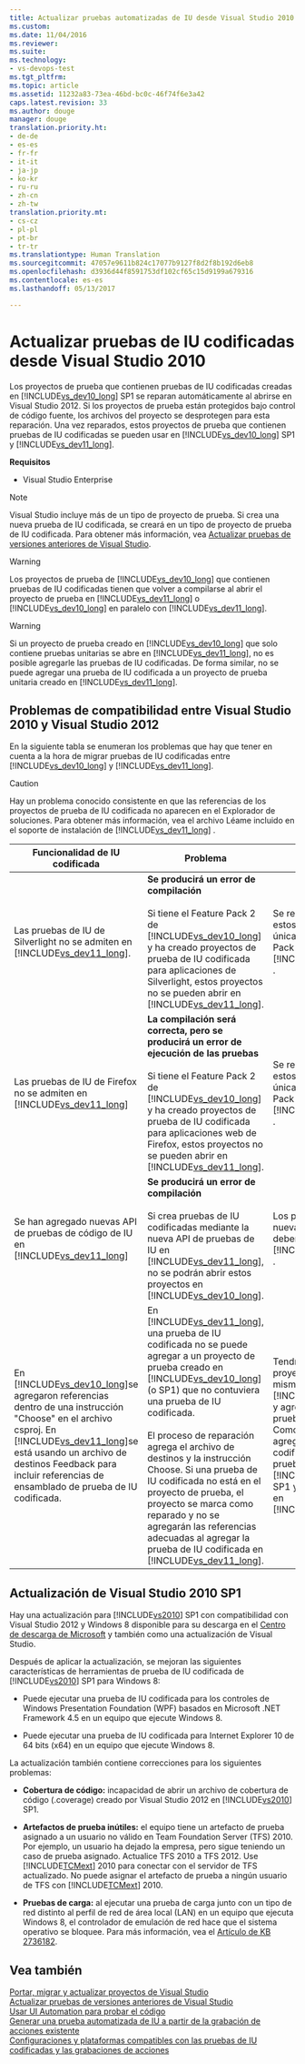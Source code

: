 ```yaml
---
title: Actualizar pruebas automatizadas de IU desde Visual Studio 2010 | Microsoft Docs
ms.custom: 
ms.date: 11/04/2016
ms.reviewer: 
ms.suite: 
ms.technology:
- vs-devops-test
ms.tgt_pltfrm: 
ms.topic: article
ms.assetid: 11232a83-73ea-46bd-bc0c-46f74f6e3a42
caps.latest.revision: 33
ms.author: douge
manager: douge
translation.priority.ht:
- de-de
- es-es
- fr-fr
- it-it
- ja-jp
- ko-kr
- ru-ru
- zh-cn
- zh-tw
translation.priority.mt:
- cs-cz
- pl-pl
- pt-br
- tr-tr
ms.translationtype: Human Translation
ms.sourcegitcommit: 47057e9611b824c17077b9127f8d2f8b192d6eb8
ms.openlocfilehash: d3936d44f8591753df102cf65c15d9199a679316
ms.contentlocale: es-es
ms.lasthandoff: 05/13/2017

---
```

# <a name="upgrading-coded-ui-tests-from-visual-studio-2010"></a>Actualizar pruebas de IU codificadas desde Visual Studio 2010
Los proyectos de prueba que contienen pruebas de IU codificadas creadas en [!INCLUDE[vs_dev10_long](../code-quality/includes/vs_dev10_long_md.md)] SP1 se reparan automáticamente al abrirse en Visual Studio 2012. Si los proyectos de prueba están protegidos bajo control de código fuente, los archivos del proyecto se desprotegen para esta reparación. Una vez reparados, estos proyectos de prueba que contienen pruebas de IU codificadas se pueden usar en [!INCLUDE[vs_dev10_long](../code-quality/includes/vs_dev10_long_md.md)] SP1 y [!INCLUDE[vs_dev11_long](../data-tools/includes/vs_dev11_long_md.md)].  
  
 **Requisitos**  
  
-   Visual Studio Enterprise  
  
> [!NOTE]
>  Visual Studio incluye más de un tipo de proyecto de prueba. Si crea una nueva prueba de IU codificada, se creará en un tipo de proyecto de prueba de IU codificada. Para obtener más información, vea [Actualizar pruebas de versiones anteriores de Visual Studio](http://msdn.microsoft.com/en-us/e9c8b7f6-bd72-448e-8edb-d090dcc5cf52).  
  
> [!WARNING]
> Los proyectos de prueba de [!INCLUDE[vs_dev10_long](../code-quality/includes/vs_dev10_long_md.md)] que contienen pruebas de IU codificadas tienen que volver a compilarse al abrir el proyecto de prueba en [!INCLUDE[vs_dev11_long](../data-tools/includes/vs_dev11_long_md.md)] o [!INCLUDE[vs_dev10_long](../code-quality/includes/vs_dev10_long_md.md)] en paralelo con [!INCLUDE[vs_dev11_long](../data-tools/includes/vs_dev11_long_md.md)].  
  
> [!WARNING]
>  Si un proyecto de prueba creado en [!INCLUDE[vs_dev10_long](../code-quality/includes/vs_dev10_long_md.md)] que solo contiene pruebas unitarias se abre en [!INCLUDE[vs_dev11_long](../data-tools/includes/vs_dev11_long_md.md)], no es posible agregarle las pruebas de IU codificadas. De forma similar, no se puede agregar una prueba de IU codificada a un proyecto de prueba unitaria creado en [!INCLUDE[vs_dev11_long](../data-tools/includes/vs_dev11_long_md.md)].  
  
## <a name="compatibility-issues-between-visual-studio-2010-and-visual-studio-2012"></a>Problemas de compatibilidad entre Visual Studio 2010 y Visual Studio 2012  
 En la siguiente tabla se enumeran los problemas que hay que tener en cuenta a la hora de migrar pruebas de IU codificadas entre [!INCLUDE[vs_dev10_long](../code-quality/includes/vs_dev10_long_md.md)] y [!INCLUDE[vs_dev11_long](../data-tools/includes/vs_dev11_long_md.md)].  
  
> [!CAUTION]
>  Hay un problema conocido consistente en que las referencias de los proyectos de prueba de IU codificada no aparecen en el Explorador de soluciones. Para obtener más información, vea el archivo Léame incluido en el soporte de instalación de [!INCLUDE[vs_dev11_long](../data-tools/includes/vs_dev11_long_md.md)] .  
  
|Funcionalidad de IU codificada|Problema|Solución|  
|----------------------------|-----------|--------------|  
|Las pruebas de IU de Silverlight no se admiten en [!INCLUDE[vs_dev11_long](../data-tools/includes/vs_dev11_long_md.md)].|**Se producirá un error de compilación**<br /><br /> Si tiene el Feature Pack 2 de [!INCLUDE[vs_dev10_long](../code-quality/includes/vs_dev10_long_md.md)] y ha creado proyectos de prueba de IU codificada para aplicaciones de Silverlight, estos proyectos no se pueden abrir en [!INCLUDE[vs_dev11_long](../data-tools/includes/vs_dev11_long_md.md)].|Se recomienda administrar estos proyectos únicamente en el Feature Pack 2 de [!INCLUDE[vs_dev10_long](../code-quality/includes/vs_dev10_long_md.md)] .|  
|Las pruebas de IU de Firefox no se admiten en [!INCLUDE[vs_dev11_long](../data-tools/includes/vs_dev11_long_md.md)]|**La compilación será correcta, pero se producirá un error de ejecución de las pruebas**<br /><br /> Si tiene el Feature Pack 2 de [!INCLUDE[vs_dev10_long](../code-quality/includes/vs_dev10_long_md.md)] y ha creado proyectos de prueba de IU codificada para aplicaciones web de Firefox, estos proyectos no se pueden abrir en [!INCLUDE[vs_dev11_long](../data-tools/includes/vs_dev11_long_md.md)].|Se recomienda administrar estos proyectos únicamente en el Feature Pack 2 de [!INCLUDE[vs_dev10_long](../code-quality/includes/vs_dev10_long_md.md)] .|  
|Se han agregado nuevas API de pruebas de código de IU en [!INCLUDE[vs_dev11_long](../data-tools/includes/vs_dev11_long_md.md)]|**Se producirá un error de compilación**<br /><br /> Si crea pruebas de IU codificadas mediante la nueva API de pruebas de IU en [!INCLUDE[vs_dev11_long](../data-tools/includes/vs_dev11_long_md.md)], no se podrán abrir estos proyectos en [!INCLUDE[vs_dev10_long](../code-quality/includes/vs_dev10_long_md.md)].|Los proyectos que usen la nueva API únicamente deben administrarse en [!INCLUDE[vs_dev11_long](../data-tools/includes/vs_dev11_long_md.md)] .|  
|En [!INCLUDE[vs_dev10_long](../code-quality/includes/vs_dev10_long_md.md)]se agregaron referencias dentro de una instrucción "Choose" en el archivo csproj. En [!INCLUDE[vs_dev11_long](../data-tools/includes/vs_dev11_long_md.md)]se está usando un archivo de destinos Feedback para incluir referencias de ensamblado de prueba de IU codificada.|En [!INCLUDE[vs_dev11_long](../data-tools/includes/vs_dev11_long_md.md)], una prueba de IU codificada no se puede agregar a un proyecto de prueba creado en [!INCLUDE[vs_dev10_long](../code-quality/includes/vs_dev10_long_md.md)] (o SP1) que no contuviera una prueba de IU codificada.<br /><br /> El proceso de reparación agrega el archivo de destinos y la instrucción Choose. Si una prueba de IU codificada no está en el proyecto de prueba, el proyecto se marca como reparado y no se agregarán las referencias adecuadas al agregar la prueba de IU codificada en [!INCLUDE[vs_dev11_long](../data-tools/includes/vs_dev11_long_md.md)].|Tendrá que crear un nuevo proyecto de prueba en la misma solución mediante [!INCLUDE[vs_dev11_long](../data-tools/includes/vs_dev11_long_md.md)] y agregarle la nueva prueba de IU codificada. Como alternativa, puede agregar pruebas de IU codificadas al proyecto de prueba en [!INCLUDE[vs_dev10_long](../code-quality/includes/vs_dev10_long_md.md)] SP1 y abrir dicho proyecto en [!INCLUDE[vs_dev11_long](../data-tools/includes/vs_dev11_long_md.md)].|  
  
##  <a name="UpgradingCodedUIFromVS2010_Update"></a> Actualización de Visual Studio 2010 SP1  
 Hay una actualización para [!INCLUDE[vs2010](../misc/includes/vs2010_md.md)] SP1 con compatibilidad con Visual Studio 2012 y Windows 8 disponible para su descarga en el [Centro de descarga de Microsoft](http://www.microsoft.com/download/details.aspx?id=34677) y también como una actualización de Visual Studio.  
  
 Después de aplicar la actualización, se mejoran las siguientes características de herramientas de prueba de IU codificada de [!INCLUDE[vs2010](../misc/includes/vs2010_md.md)] SP1 para Windows 8:  
  
-   Puede ejecutar una prueba de IU codificada para los controles de Windows Presentation Foundation (WPF) basados en Microsoft .NET Framework 4.5 en un equipo que ejecute Windows 8.  
  
-   Puede ejecutar una prueba de IU codificada para Internet Explorer 10 de 64 bits (x64) en un equipo que ejecute Windows 8.  
  
 La actualización también contiene correcciones para los siguientes problemas:  
  
-   **Cobertura de código:** incapacidad de abrir un archivo de cobertura de código (.coverage) creado por Visual Studio 2012 en [!INCLUDE[vs2010](../misc/includes/vs2010_md.md)] SP1.  
  
-   **Artefactos de prueba inútiles:** el equipo tiene un artefacto de prueba asignado a un usuario no válido en Team Foundation Server (TFS) 2010. Por ejemplo, un usuario ha dejado la empresa, pero sigue teniendo un caso de prueba asignado. Actualice TFS 2010 a TFS 2012. Use [!INCLUDE[TCMext](../misc/includes/tcmext_md.md)] 2010 para conectar con el servidor de TFS actualizado. No puede asignar el artefacto de prueba a ningún usuario de TFS con [!INCLUDE[TCMext](../misc/includes/tcmext_md.md)] 2010.  
  
-   **Pruebas de carga:** al ejecutar una prueba de carga junto con un tipo de red distinto al perfil de red de área local (LAN) en un equipo que ejecuta Windows 8, el controlador de emulación de red hace que el sistema operativo se bloquee. Para más información, vea el [Artículo de KB 2736182](http://support.microsoft.com/kb/2736182).  
  
## <a name="see-also"></a>Vea también  
 [Portar, migrar y actualizar proyectos de Visual Studio](../porting/port-migrate-and-upgrade-visual-studio-projects.md)   
 [Actualizar pruebas de versiones anteriores de Visual Studio](http://msdn.microsoft.com/en-us/e9c8b7f6-bd72-448e-8edb-d090dcc5cf52)   
 [Usar UI Automation para probar el código](../test/use-ui-automation-to-test-your-code.md)   
 [Generar una prueba automatizada de IU a partir de la grabación de acciones existente](/devops-test-docs/test/generating-a-coded-ui-test-from-an-existing-action-recording)   
 [Configuraciones y plataformas compatibles con las pruebas de IU codificadas y las grabaciones de acciones](../test/supported-configurations-and-platforms-for-coded-ui-tests-and-action-recordings.md)

